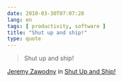 ```yaml
---
date: 2010-03-30T07:07:28
lang: en
tags: [ productivity, software ]
title: "Shut up and ship!"
type: quote
---
```


> Shut up and ship!

[Jeremy Zawodny](http://jeremy.zawodny.com) in [Shut Up and
Ship!](http://jeremy.zawodny.com/blog/archives/008802.html)

